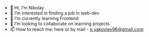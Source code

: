 - 👋 Hi, I’m Nikolay
- 👀 I’m interested in finding a job in web-dev
- 🌱 I’m currently learning Frontend
- 💞️ I’m looking to collaborate on learning projects
- 📫 How to reach me: here or by mail - n.yakovlev96@gmail.com

<!---
niyak93rus/niyak93rus is a ✨ special ✨ repository because its `README.md` (this file) appears on your GitHub profile.
You can click the Preview link to take a look at your changes.
--->
